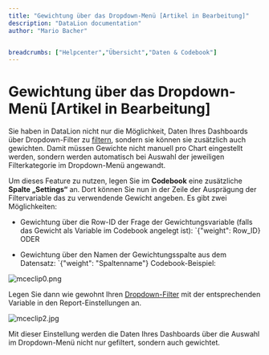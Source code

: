 ```yaml
---
title: "Gewichtung über das Dropdown-Menü [Artikel in Bearbeitung]"
description: "DataLion documentation"
author: "Mario Bacher"


breadcrumbs: ["Helpcenter","Übersicht","Daten & Codebook"]
---
```


# Gewichtung über das Dropdown-Menü [Artikel in Bearbeitung]

Sie haben in DataLion nicht nur die Möglichkeit, Daten Ihres Dashboards über Dropdown-Filter zu [filtern](https://datalion.zendesk.com/hc/de/articles/360016261351-Wie-erstelle-ich-Filter-Dropdowns-inkl-Zeitreihen-Men%C3%BC-bzw-Datepicker-), sondern sie können sie zusätzlich auch gewichten. Damit müssen Gewichte nicht manuell pro Chart eingestellt werden, sondern werden automatisch bei Auswahl der jeweiligen Filterkategorie im Dropdown-Menü angewandt.

Um dieses Feature zu nutzen, legen Sie im **Codebook** eine zusätzliche **Spalte „Settings“** an. Dort können Sie nun in der Zeile der Ausprägung der Filtervariable das zu verwendende Gewicht angeben. Es gibt zwei Möglichkeiten:

-   Gewichtung über die Row-ID der Frage der Gewichtungsvariable (falls das Gewicht als Variable im Codebook angelegt ist): `{"weight": Row\_ID}
ODER

-   Gewichtung über den Namen der Gewichtungsspalte aus dem Datensatz: `{"weight": "Spaltenname"}
Codebook-Beispiel: 

![mceclip0.png](/img/86212713.png)

Legen Sie dann wie gewohnt Ihren [Dropdown-Filter](https://datalion.zendesk.com/hc/de/articles/360016261351-Wie-erstelle-ich-Filter-Dropdowns-inkl-Zeitreihen-Men%C3%BC-bzw-Datepicker-) mit der entsprechenden Variable in den Report-Einstellungen an. 

![mceclip2.jpg](/img/86212720.jpg)

Mit dieser Einstellung werden die Daten Ihres Dashboards über die Auswahl im Dropdown-Menü nicht nur gefiltert, sondern auch gewichtet.
